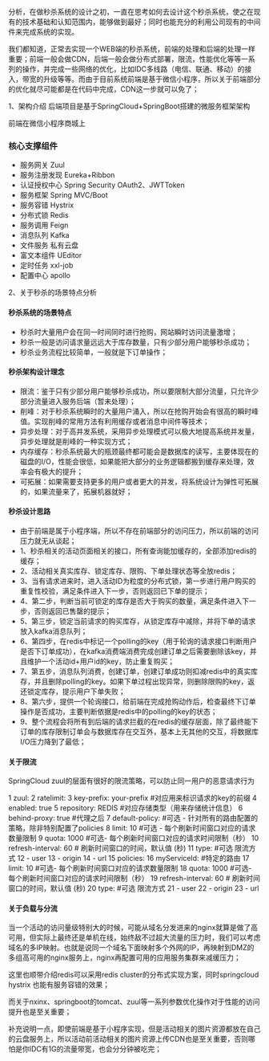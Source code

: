 分析，在做秒杀系统的设计之初，一直在思考如何去设计这个秒杀系统，使之在现有的技术基础和认知范围内，能够做到最好；同时也能充分的利用公司现有的中间件来完成系统的实现。

我们都知道，正常去实现一个WEB端的秒杀系统，前端的处理和后端的处理一样重要；前端一般会做CDN，后端一般会做分布式部署，限流，性能优化等等一系列的操作，并完成一些网络的优化，比如IDC多线路（电信、联通、移动）的接入，带宽的升级等等。而由于目前系统前端是基于微信小程序，所以关于前端部分的优化就尽可能都是在代码中完成，CDN这一步就可以免了；

1、架构介绍
后端项目是基于SpringCloud+SpringBoot搭建的微服务框架架构

前端在微信小程序商城上

### 核心支撑组件
- 服务网关 Zuul
- 服务注册发现 Eureka+Ribbon
- 认证授权中心 Spring Security OAuth2、JWTToken
- 服务框架 Spring MVC/Boot
- 服务容错 Hystrix
- 分布式锁 Redis
- 服务调用 Feign
- 消息队列 Kafka
- 文件服务 私有云盘
- 富文本组件 UEditor
- 定时任务 xxl-job
- 配置中心 apollo

2、关于秒杀的场景特点分析
#### 秒杀系统的场景特点
- 秒杀时大量用户会在同一时间同时进行抢购，网站瞬时访问流量激增；
- 秒杀一般是访问请求量远远大于库存数量，只有少部分用户能够秒杀成功；
- 秒杀业务流程比较简单，一般就是下订单操作；

 

#### 秒杀架构设计理念
- 限流：鉴于只有少部分用户能够秒杀成功，所以要限制大部分流量，只允许少部分流量进入服务后端（暂未处理）；
- 削峰：对于秒杀系统瞬时的大量用户涌入，所以在抢购开始会有很高的瞬时峰值。实现削峰的常用方法有利用缓存或者消息中间件等技术；
- 异步处理：对于高并发系统，采用异步处理模式可以极大地提高系统并发量，异步处理就是削峰的一种实现方式；
- 内存缓存：秒杀系统最大的瓶颈最终都可能会是数据库的读写，主要体现在的磁盘的I/O，性能会很低，如果能把大部分的业务逻辑都搬到缓存来处理，效率会有极大的提升；
- 可拓展：如果需要支持更多的用户或者更大的并发，将系统设计为弹性可拓展的，如果流量来了，拓展机器就好；

 

#### 秒杀设计思路
- 由于前端是属于小程序端，所以不存在前端部分的访问压力，所以前端的访问压力就无从谈起；
- 1、秒杀相关的活动页面相关的接口，所有查询能加缓存的，全部添加redis的缓存；
- 2、活动相关真实库存、锁定库存、限购、下单处理状态等全放redis；
- 3、当有请求进来时，进入活动ID为粒度的分布式锁，第一步进行用户购买的重复性校验，满足条件进入下一步，否则返回已下单的提示；
- 4、第二步，判断当前可锁定的库存是否大于购买的数量，满足条件进入下一步，否则返回已售罄的提示；
- 5、第三步，锁定当前请求的购买库存，从锁定库存中减除，并将下单的请求放入kafka消息队列；
- 6、第四步，在redis中标记一个polling的key（用于轮询的请求接口判断用户是否下订单成功），在kafka消费端消费完成创建订单之后需要删除该key，并且维护一个活动id+用户id的key，防止重复购买；
- 7、第五步，消息队列消费，创建订单，创建订单成功则扣减redis中的真实库存，并且删除polling的key。如果下单过程出现异常，则删除限购的key，返还锁定库存，提示用户下单失败；
- 8、第六步，提供一个轮询接口，给前端在完成抢购动作后，检查最终下订单操作是否成功，主要判断依据是redis中的polling的key的状态；
- 9、整个流程会将所有到后端的请求拦截的在redis的缓存层面，除了最终能下订单的库存限制订单会与数据库存在交互外，基本上无其他的交互，将数据库I/O压力降到了最低；

 

#### 关于限流

SpringCloud zuul的层面有很好的限流策略，可以防止同一用户的恶意请求行为

 1 zuul:
 2     ratelimit:
 3         key-prefix: your-prefix  #对应用来标识请求的key的前缀
 4         enabled: true
 5         repository: REDIS  #对应存储类型（用来存储统计信息）
 6         behind-proxy: true  #代理之后
 7         default-policy: #可选 - 针对所有的路由配置的策略，除非特别配置了policies
 8              limit: 10 #可选 - 每个刷新时间窗口对应的请求数量限制
 9              quota: 1000 #可选-  每个刷新时间窗口对应的请求时间限制（秒）
10               refresh-interval: 60 # 刷新时间窗口的时间，默认值 (秒)
11                type: #可选 限流方式
12                     - user
13                     - origin
14                     - url
15           policies:
16                 myServiceId: #特定的路由
17                       limit: 10 #可选- 每个刷新时间窗口对应的请求数量限制
18                       quota: 1000 #可选-  每个刷新时间窗口对应的请求时间限制（秒）
19                       refresh-interval: 60 # 刷新时间窗口的时间，默认值 (秒)
20                       type: #可选 限流方式
21                           - user
22                           - origin
23                           - url
 

#### 关于负载与分流

当一个活动的访问量级特别大的时候，可能从域名分发进来的nginx就算是做了高可用，但实际上最终还是单机在线，始终敌不过超大流量的压力时，我们可以考虑域名的多IP映射。也就是说同一个域名下面映射多个外网的IP，再映射到DMZ的多组高可用的nginx服务上，nginx再配置可用的应用服务集群来减缓压力；

这里也顺带介绍redis可以采用redis cluster的分布式实现方案，同时springcloud hystrix 也能有服务容错的效果；

而关于nxinx、springboot的tomcat、zuul等一系列参数优化操作对于性能的访问提升也是至关重要；

补充说明一点，即使前端是基于小程序实现，但是活动相关的图片资源都放在自己的云盘服务上，所以活动前活动相关的图片资源上传CDN也是至关重要，否则哪怕是你IDC有1G的流量带宽，也会分分钟被吃完；
